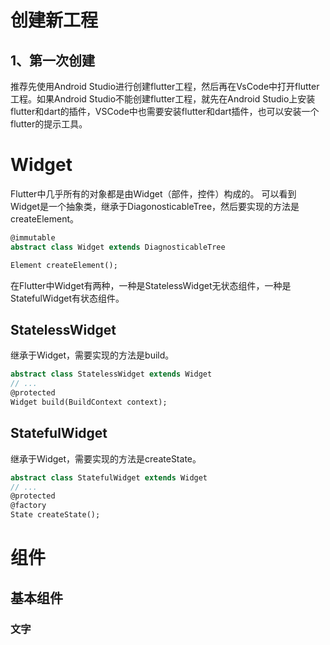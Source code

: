 # 创建新工程
## 1、第一次创建
推荐先使用Android Studio进行创建flutter工程，然后再在VsCode中打开flutter工程。如果Android Studio不能创建flutter工程，就先在Android Studio上安装flutter和dart的插件，VSCode中也需要安装flutter和dart插件，也可以安装一个flutter的提示工具。
# Widget
Flutter中几乎所有的对象都是由Widget（部件，控件）构成的。
可以看到Widget是一个抽象类，继承于DiagonosticableTree，然后要实现的方法是createElement。
``` dart
@immutable
abstract class Widget extends DiagnosticableTree
```
``` dart
Element createElement();
```
在Flutter中Widget有两种，一种是StatelessWidget无状态组件，一种是StatefulWidget有状态组件。
## StatelessWidget

继承于Widget，需要实现的方法是build。
``` dart
abstract class StatelessWidget extends Widget
// ...
@protected
Widget build(BuildContext context);
```

## StatefulWidget
继承于Widget，需要实现的方法是createState。
``` dart
abstract class StatefulWidget extends Widget
// ...
@protected
@factory
State createState();
```

# 组件
## 基本组件
### 文字
